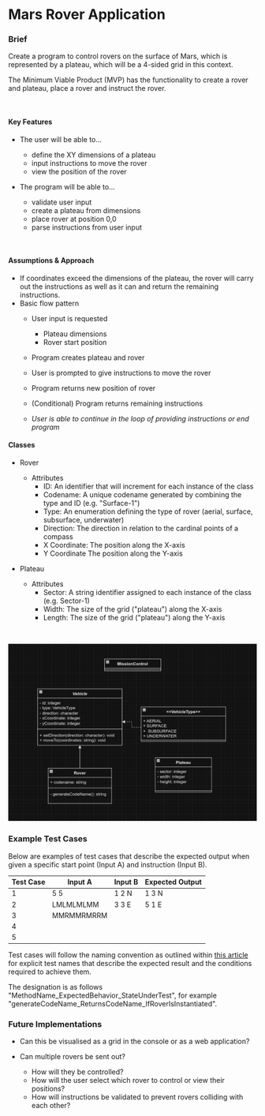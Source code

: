 # Mars Rover Application

### Brief
Create a program to control rovers on the surface of Mars, which is represented by a plateau, which will be a 4-sided grid in this context.

The Minimum Viable Product (MVP) has the functionality to create a rover and plateau, place a rover and instruct the rover.

<br />

#### Key Features
- The user will be able to...
  - define the XY dimensions of a plateau
  - input instructions to move the rover
  - view the position of the rover


- The program will be able to...
  - validate user input
  - create a plateau from dimensions
  - place rover at position 0,0
  - parse instructions from user input

<br />

#### Assumptions & Approach
- If coordinates exceed the dimensions of the plateau, the rover will carry out the instructions as well as it can and return the remaining instructions.
- Basic flow pattern
  - User input is requested
    - Plateau dimensions
    - Rover start position
  - Program creates plateau and rover
  - User is prompted to give instructions to move the rover
  - Program returns new position of rover
  - (Conditional) Program returns remaining instructions
    
  - *User is able to continue in the loop of providing instructions or end program*

#### Classes

- Rover
  - Attributes
    - ID: An identifier that will increment for each instance of the class
    - Codename: A unique codename generated by combining the type and ID (e.g. "Surface-1")
    - Type: An enumeration defining the type of rover (aerial, surface, subsurface, underwater)
    - Direction: The direction in relation to the cardinal points of a compass
    - X Coordinate: The position along the X-axis
    - Y Coordinate The position along the Y-axis

- Plateau
  - Attributes
    - Sector: A string identifier assigned to each instance of the class (e.g. Sector-1)
    - Width: The size of the grid ("plateau") along the X-axis
    - Length: The size of the grid ("plateau") along the Y-axis

<br />

![UML Diagram](Documentation/Resources/ProjectUML.png)
<br />

### Example Test Cases
Below are examples of test cases that describe the expected output when given a specific start point (Input A) and instruction (Input B).

| Test Case | Input A    | Input B | Expected Output |
|-----------|------------|---------|-----------------|
| 1         | 5 5        | 1 2 N   | 1 3 N           |
| 2         | LMLMLMLMM  | 3 3 E   | 5 1 E           |
| 3         | MMRMMRMRRM |         |                 |
| 4         |            |         |                 |
| 5         |            |         |                 |

Test cases will follow the naming convention as outlined within [this article](https://www.softwaretestingmagazine.com/knowledge/how-to-choose-the-right-name-for-unit-tests/) for explicit test names that describe the expected result and the conditions required to achieve them.

The designation is as follows "MethodName_ExpectedBehavior_StateUnderTest", for example "generateCodeName_ReturnsCodeName_IfRoverIsInstantiated".

### Future Implementations
- Can this be visualised as a grid in the console or as a web application?


- Can multiple rovers be sent out?
  - How will they be controlled?
  - How will the user select which rover to control or view their positions?
  - How will instructions be validated to prevent rovers colliding with each other?
